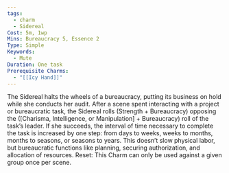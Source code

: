 ```yaml
---
tags:
  - charm
  - Sidereal
Cost: 5m, 1wp
Mins: Bureaucracy 5, Essence 2
Type: Simple
Keywords:
  - Mute
Duration: One task
Prerequisite Charms:
  - "[[Icy Hand]]"
---
```

The Sidereal halts the wheels of a bureaucracy, putting its business on hold while she conducts her audit. After a scene spent interacting with a project or bureaucratic task, the Sidereal rolls (Strength + Bureaucracy) opposing the ([Charisma, Intelligence, or Manipulation] + Bureaucracy) roll of the task’s leader. If she succeeds, the interval of time necessary to complete the task is increased by one step: from days to weeks, weeks to months, months to seasons, or seasons to years. This doesn’t slow physical labor, but bureaucratic functions like planning, securing authorization, and allocation of resources. Reset: This Charm can only be used against a given group once per scene.
